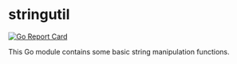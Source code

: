 # stringutil

[![Go Report Card](https://goreportcard.com/badge/github.com/andrewheberle/stringutil?style=flat-square)](https://goreportcard.com/report/github.com/andrewheberle/stringutil)

This Go module contains some basic string manipulation functions.
